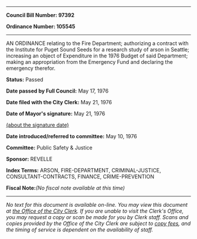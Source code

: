 

********

**Council Bill Number: 97392**
   
**Ordinance Number: 105545**
********

 AN ORDINANCE relating to the Fire Department; authorizing a contract with the Institute for Puget Sound Seeds for a research study of arson in Seattle; increasing an object of Expenditure in the 1976 Budget of said Department; making an appropriation from the Emergency Fund and declaring the emergency therefor.

**Status:** Passed
   
**Date passed by Full Council:** May 17, 1976
   
**Date filed with the City Clerk:** May 21, 1976
   
**Date of Mayor's signature:** May 21, 1976
   
[(about the signature date)](/~public/approvaldate.htm)
   
   
   
**Date introduced/referred to committee:** May 10, 1976
   
**Committee:** Public Safety & Justice
   
**Sponsor:** REVELLE
   
   
**Index Terms:** ARSON, FIRE-DEPARTMENT, CRIMINAL-JUSTICE, CONSULTANT-CONTRACTS, FINANCE, CRIME-PREVENTION

**Fiscal Note:**_(No fiscal note available at this time)_
********

_No text for this document is available on-line. You may view this document at [the Office of the City Clerk](http://www.seattle.gov/leg/clerk/contactUs.htm). If you are unable to visit the Clerk's Office, you may request a copy or scan be made for you by Clerk staff. Scans and copies provided by the Office of the City Clerk are subject to [copy fees](http://clerk.seattle.gov/~public/clerkfees.htm), and the timing of service is dependent on the availability of staff._

